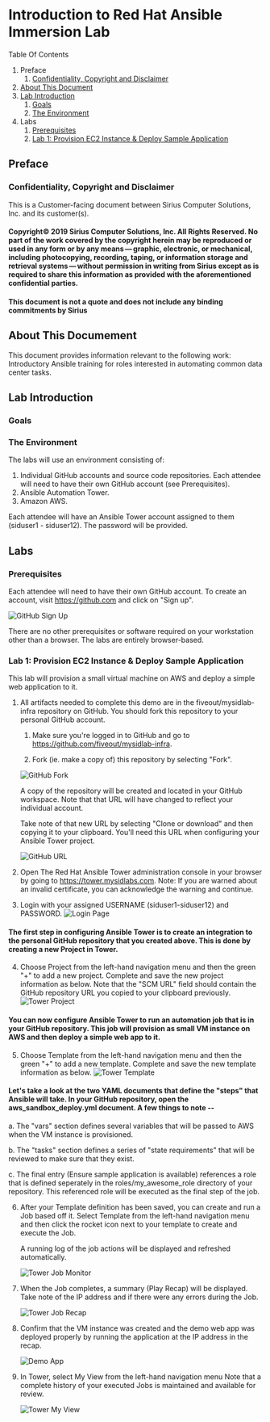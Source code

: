 # Introduction to Red Hat Ansible Immersion Lab

Table Of Contents
1. Preface
    1. [Confidentiality, Copyright and Disclaimer](#confid)
1. [About This Document](#aboutdoc)
1. [Lab Introduction](#lab-intro)
    1. [Goals](#lab-goals)
    1. [The Environment](#lab-env)
1. Labs
    1. [Prerequisites](#lab-pre)
    1. [Lab 1: Provision EC2 Instance & Deploy Sample Application](#lab-1)

## Preface

### <a name="confid">Confidentiality, Copyright and Disclaimer</a>

This is a Customer-facing document between Sirius Computer Solutions, Inc. and its customer(s).

#### Copyright© 2019 Sirius Computer Solutions, Inc. All Rights Reserved. No part of the work covered by the copyright herein may be reproduced or used in any form or by any means — graphic, electronic, or mechanical, including photocopying, recording, taping, or information storage and retrieval systems — without permission in writing from Sirius except as is required to share this information as provided with the aforementioned confidential parties.

#### This document is not a quote and does not include any binding commitments by Sirius

## <a name="aboutdoc">About This Documement</a>

This document provides information relevant to the following work:
Introductory Ansible training for roles interested in automating common data center tasks.

## <a name="lab-intro">Lab Introduction</a>

### <a name="lab-goals">Goals</a>

### <a name="lab-env">The Environment</a>

The labs will use an environment consisting of:
1.  Individual GitHub accounts and source code repositories.  Each attendee will need to have their own GitHub account (see Prerequisites).
2.  Ansible Automation Tower.
3.  Amazon AWS.

Each attendee will have an Ansible Tower account assigned to them (siduser1 - siduser12).  The password will be provided.

## Labs

### <a name="lab-pre">Prerequisites</a>

Each attendee will need to have their own GitHub account.  To create an account, visit https://github.com and click on "Sign up".

![GitHub Sign Up](images/github.png)

There are no other prerequisites or software required on your workstation other than a browser.  The labs are entirely browser-based.

### <a name="lab-1">Lab 1: Provision EC2 Instance & Deploy Sample Application</a>

This lab will provision a small virtual machine on AWS and deploy a simple web application to it.

1. All artifacts needed to complete this demo are in the fiveout/mysidlab-infra repository on GitHub.  You should fork this repository to your personal GitHub account.
    1.  Make sure you're logged in to GitHub and go to https://github.com/fiveout/mysidlab-infra.

    1.  Fork (ie. make a copy of) this repository by selecting "Fork".

    ![GitHub Fork](images/github-fork.png)

    A copy of the repository will be created and located in your GitHub workspace.  Note that that URL will have changed to reflect your individual account.

    Take note of that new URL by selecting "Clone or download" and then copying it to your clipboard.  You'll need this URL when configuring your Ansible Tower project.  

    ![GitHub URL](images/github-url.png)

1. Open The Red Hat Ansible Tower administration console in your browser by going to https://tower.mysidlabs.com.  Note: If you are warned about an invalid certificate, you can acknowledge the warning and continue.

1. Login with your assigned USERNAME (siduser1-siduser12) and PASSWORD.
![Login Page](images/login.png)

#### The first step in configuring Ansible Tower is to create an integration to the personal GitHub repository that you created above.  This is done by creating a new Project in Tower.

4.  Choose Project from the left-hand navigation menu and then the green "+" to add a new project.  Complete and save the new project information as below.  Note that the "SCM URL" field should contain the GitHub repository URL you copied to your clipboard previously.
![Tower Project](images/tower-create-project.png)

#### You can now configure Ansible Tower to run an automation job that is in your GitHub repository.  This job will provision as small VM instance on AWS and then deploy a simple web app to it.

5.  Choose Template from the left-hand navigation menu and then the green "+" to add a new template.  Complete and save the new template information as below.
![Tower Template](images/tower-create-template.png)

#### Let's take a look at the two YAML documents that define the "steps" that Ansible will take.  In your GitHub repository, open the aws_sandbox_deploy.yml document.  A few things to note --

a. The "vars" section defines several variables that will be passed to AWS when the VM instance is provisioned.

b. The "tasks" section defines a series of "state requirements" that will be reviewed to make sure that they exist.

c. The final entry (Ensure sample application is available) references a role that is defined seperately in the roles/my_awesome_role directory of your repository.  This referenced role will be executed as the final step of the job.

6. After your Template definition has been saved, you can create and run a Job based off it.  Select Template from the left-hand navigation menu and then click the rocket icon next to your template to create and execute the Job.

    A running log of the job actions will be displayed and refreshed automatically.

    ![Tower Job Monitor](images/tower-job-monitor.png)

7. When the Job completes, a summary (Play Recap) will be displayed.  Take note of the IP address and if there were any errors during the Job.

    ![Tower Job Recap](images/tower-job-recap.png)

8. Confirm that the VM instance was created and the demo web app was deployed properly by running the application at the IP address in the recap.

    ![Demo App](images/demoapp.png)

9. In Tower, select My View from the left-hand navigation menu  Note that a complete history of your executed Jobs is maintained and available for review.
    
    ![Tower My View](images/tower-my-view.png)